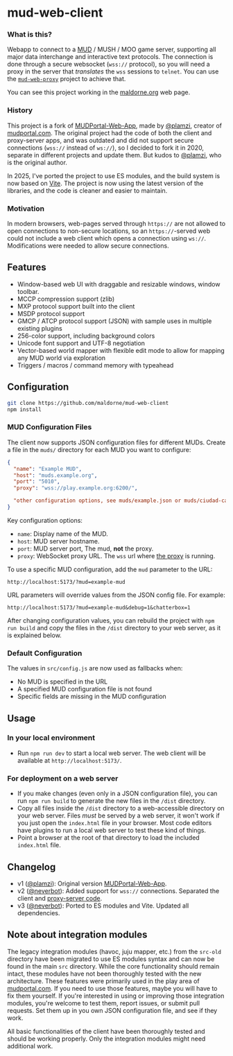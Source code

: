 # mud-web-client

### What is this?

Webapp to connect to a [MUD](https://en.wikipedia.org/wiki/MUD) / MUSH / MOO game server, supporting all major data interchange and interactive text protocols. The connection is done through a secure websocket (`wss://` protocol), so you will need a proxy in the server that _translates_ the `wss` sessions to `telnet`. You can use the [`mud-web-proxy`](https://github.com/maldorne/mud-web-proxy) project to achieve that.

You can see this project working in the [maldorne.org](https://maldorne.org/play/) web page.

### History

This project is a fork of [MUDPortal-Web-App](https://github.com/plamzi/MUDPortal-Web-App), made by [@plamzi](https://github.com/plamzi), creator of [mudportal.com](http://www.mudportal.com/). The original project had the code of both the client and proxy-server apps, and was outdated and did not support secure connections (`wss://` instead of `ws://`), so I decided to fork it in 2020, separate in different projects and update them. But kudos to [@plamzi](https://github.com/plamzi), who is the original author.

In 2025, I've ported the project to use ES modules, and the build system is now based on [Vite](https://vitejs.dev/). The project is now using the latest version of the libraries, and the code is cleaner and easier to maintain. 

### Motivation

In modern browsers, web-pages served through `https://` are not allowed to open connections to non-secure locations, so an `https://`-served web could not include a web client which opens a connection using `ws://`. Modifications were needed to allow secure connections.

## Features

  * Window-based web UI with draggable and resizable windows, window toolbar.
  * MCCP compression support (zlib)
  * MXP protocol support built into the client
  * MSDP protocol support
  * GMCP / ATCP protocol support (JSON) with sample uses in multiple existing plugins
  * 256-color support, including background colors
  * Unicode font support and UTF-8 negotiation
  * Vector-based world mapper with flexible edit mode to allow for mapping any MUD world via exploration
  * Triggers / macros / command memory with typeahead

## Configuration

``` bash
git clone https://github.com/maldorne/mud-web-client
npm install
```

### MUD Configuration Files

The client now supports JSON configuration files for different MUDs. Create a file in the `muds/` directory for each MUD you want to configure:

```json
{
  "name": "Example MUD",
  "host": "muds.example.org",
  "port": "5010",
  "proxy": "wss://play.example.org:6200/",

  "other configuration options, see muds/example.json or muds/ciudad-capital.json for more examples"
}
```

Key configuration options:
  - `name`: Display name of the MUD.
  - `host`: MUD server hostname.
  - `port`: MUD server port, The mud, **not** the proxy.
  - `proxy`: WebSocket proxy URL. The `wss` url where [the proxy](https://github.com/maldorne/mud-web-proxy) is running.

To use a specific MUD configuration, add the `mud` parameter to the URL:

`http://localhost:5173/?mud=example-mud`

URL parameters will override values from the JSON config file. For example:

`http://localhost:5173/?mud=example-mud&debug=1&chatterbox=1`

After changing configuration values, you can rebuild the project with `npm run build` and copy the files in the `/dist` directory to your web server, as it is explained below.

### Default Configuration

The values in `src/config.js` are now used as fallbacks when:
  - No MUD is specified in the URL
  - A specified MUD configuration file is not found
  - Specific fields are missing in the MUD configuration

## Usage

### In your local environment

  * Run `npm run dev` to start a local web server. The web client will be available at `http://localhost:5173/`.

### For deployment on a web server

  * If you make changes (even only in a JSON configuration file), you can run `npm run build` to generate the new files in the `/dist` directory.
  * Copy all files inside the `/dist` directory to a web-accessible directory on your web server. Files _must_ be served by a web server, it won't work if you just open the `index.html` file in your browser. Most code editors have plugins to run a local web server to test these kind of things.
  * Point a browser at the root of that directory to load the included `index.html` file.

## Changelog

  * v1 ([@plamzi](https://github.com/plamzi)): Original version [MUDPortal-Web-App](https://github.com/plamzi/MUDPortal-Web-App).
  * v2 ([@neverbot](https://github.com/neverbot)): Added support for `wss://` connections. Separated the client and [proxy-server code](https://github.com/maldorne/mud-web-proxy).
  * v3 ([@neverbot](https://github.com/neverbot)): Ported to ES modules and Vite. Updated all dependencies. 

## Note about integration modules

The legacy integration modules (havoc, juju mapper, etc.) from the `src-old` directory have been migrated to use ES modules syntax and can now be found in the main `src` directory. While the core functionality should remain intact, these modules have not been thoroughly tested with the new architecture. These features were primarily used in the play area of [mudportal.com](https://www.mudportal.com/play). If you need to use those features, maybe you will have to fix them yourself. If you're interested in using or improving those integration modules, you're welcome to test them, report issues, or submit pull requests. Set them up in you own JSON configuration file, and see if they work.

All basic functionalities of the client have been thoroughly tested and should be working properly. Only the integration modules might need additional work.

